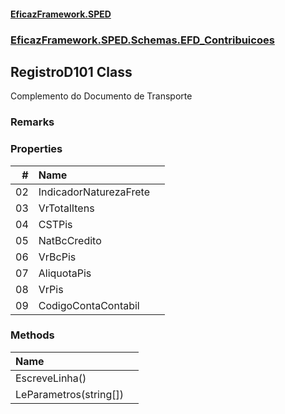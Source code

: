 #### [EficazFramework.SPED](EficazFrameworkSPED.md 'EficazFramework SPED')
### [EficazFramework.SPED.Schemas.EFD_Contribuicoes](EficazFramework.SPED.Schemas.EFD_Contribuicoes.md 'EficazFramework.SPED.Schemas.EFD_Contribuicoes')

## RegistroD101 Class

Complemento do Documento de Transporte

### Remarks
### Properties

| # | Name | |
| ---: | :--- | :--- |
| 02 | IndicadorNaturezaFrete |  |
| 03 | VrTotalItens |  |
| 04 | CSTPis |  |
| 05 | NatBcCredito |  |
| 06 | VrBcPis |  |
| 07 | AliquotaPis |  |
| 08 | VrPis |  |
| 09 | CodigoContaContabil |  |
### Methods

| Name | |
| :--- | :--- |
| EscreveLinha() |  |
| LeParametros(string[]) |  |
